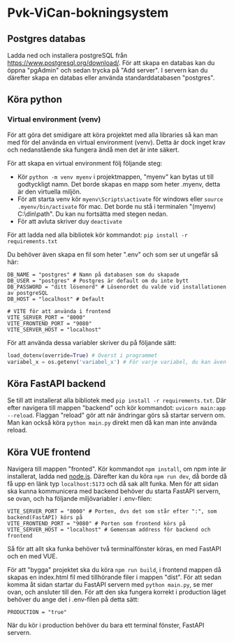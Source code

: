 # Pvk-ViCan-bokningsystem

## Postgres databas

Ladda ned och installera postgreSQL från https://www.postgresql.org/download/.
För att skapa en databas kan du öppna "pgAdmin" och sedan trycka på "Add server". I servern kan du därefter skapa en databas eller använda standarddatabasen "postgres".

## Köra python

### Virtual environment (venv)

För att göra det smidigare att köra projektet med alla libraries så kan man med för del använda en virtual environment (venv). Detta är dock inget krav och nedanstående ska fungera ändå men det är inte säkert.

För att skapa en virtual environment följ följande steg:

- Kör `python -m venv myenv` i projektmappen, "myenv" kan bytas ut till godtyckligt namn. Det borde skapas en mapp som heter .myenv, detta är den virtuella miljön.
- För att starta venv kör `myenv\Scripts\activate` för windows eller `source .myenv/bin/activate` för mac. Det borde nu stå i terminalen "(myenv) C:\din\path". Du kan nu fortsätta med stegen nedan.
- För att avluta skriver duy `deactivate`

För att ladda ned alla bibliotek kör kommandot: `pip install -r requirements.txt`

Du behöver även skapa en fil som heter ".env" och som ser ut ungefär så här:

```
DB_NAME = "postgres" # Namn på databasen som du skapade
DB_USER = "postgres" # Postgres är default om du inte bytt
DB_PASSWORD = "ditt lösenord" # Lösenordet du valde vid installationen av postgreSQL
DB_HOST = "localhost" # Default

# VITE för att använda i frontend
VITE_SERVER_PORT = "8000"
VITE_FRONTEND_PORT = "9080"
VITE_SERVER_HOST = "localhost"
```

För att använda dessa variabler skriver du på följande sätt:

```python
load_dotenv(override=True) # Överst i programmet
variabel_x = os.getenv('variabel_x') # För varje variabel, du kan även andvända os.getenv('variabel_x') direkt
```

## Köra FastAPI backend

Se till att installerat alla bibliotek med `pip install -r requirements.txt`. Där efter navigera till mappen "backend" och kör kommandot: `uvicorn main:app --reload`. Flaggan "reload" gör att när ändringar görs så startar servern om. Man kan också köra `python main.py` direkt men då kan man inte använda reload.

## Köra VUE frontend

Navigera till mappen "fronted". Kör kommandot `npm install`, om npm inte är installerat, ladda ned [node.js](https://nodejs.org/en). Därefter kan du köra `npm run dev`, då borde då få upp en länk typ `localhost:5173` och då sak allt funka. Men för att sidan ska kunna kommunicera med backend behöver du starta FastAPI servern, se ovan, och ha följande miljövariabler i .env-filen:

```
VITE_SERVER_PORT = "8000" # Porten, dvs det som står efter ":", som backend(FastAPI) körs på
VITE_FRONTEND_PORT = "9080" # Porten som frontend körs på
VITE_SERVER_HOST = "localhost" # Gemensam address för backend och frontend
```

Så för att allt ska funka behöver två terminalfönster köras, en med FastAPI och en med VUE.

För att "bygga" projektet ska du köra `npm run build`, i frontend mappen då skapas en index.html fil med tillhörande filer i mappen "dist". För att sedan komma åt sidan startar du FastAPI servern med `python main.py`, se mer ovan, och ansluter till den. För att den ska fungera korrekt i production läget behöver du ange det i .env-filen på detta sätt:

```
PRODUCTION = "true"
```

När du kör i production behöver du bara ett terminal fönster, FastAPI servern.
